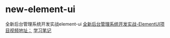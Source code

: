 # new-element-ui
全新后台管理系统开发实战element-ui
[全新后台管理系统开发实战-ElementUI项目视频地址：](https://www.bilibili.com/video/BV1sA4y1Q7ah?spm_id_from=333.880.my_history.page.click)
[学习笔记](https://app.yinxiang.com/fx/997fa153-3bb4-4b7e-be92-02d562d36002)
